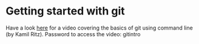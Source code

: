 # Getting started with git

Have a look [here](https://polybox.ethz.ch/index.php/s/fX76XjZnABSlQiq) for a video covering the basics of git using command line (by Kamil Ritz). Password to access the video: gitintro